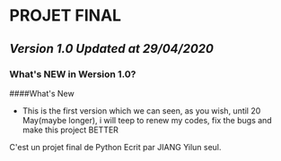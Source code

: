 # PROJET FINAL
## ***Version 1.0 Updated at 29/04/2020***

### What's NEW in Wersion 1.0?
####What's New
 - This is the first version which we can seen, as you wish, until 20 May(maybe longer), i will teep to renew my codes, fix the bugs and make this project BETTER


C'est un projet final de Python Ecrit par JIANG Yilun seul.
